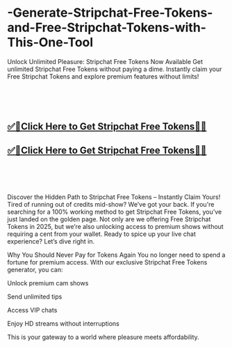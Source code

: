 # -Generate-Stripchat-Free-Tokens-and-Free-Stripchat-Tokens-with-This-One-Tool

Unlock Unlimited Pleasure: Stripchat Free Tokens Now Available
Get unlimited Stripchat Free Tokens without paying a dime. Instantly claim your Free Stripchat Tokens and explore premium features without limits!

<br><br><br>
<b><h2><a href="https://searchoptima.org/free-stripchat-tokens/">✅🎯Click Here to Get Stripchat Free Tokens🎯✅</a>

</h2></b>

<b><h2><a href="https://searchoptima.org/free-stripchat-tokens/">✅🎯Click Here to Get Stripchat Free Tokens🎯✅</a>

</h2></b> <br><br><br>


Discover the Hidden Path to Stripchat Free Tokens – Instantly Claim Yours!
Tired of running out of credits mid-show? We’ve got your back. If you're searching for a 100% working method to get Stripchat Free Tokens, you’ve just landed on the golden page. Not only are we offering Free Stripchat Tokens in 2025, but we’re also unlocking access to premium shows without requiring a cent from your wallet. Ready to spice up your live chat experience? Let’s dive right in.

Why You Should Never Pay for Tokens Again
You no longer need to spend a fortune for premium access. With our exclusive Stripchat Free Tokens generator, you can:

Unlock premium cam shows

Send unlimited tips

Access VIP chats

Enjoy HD streams without interruptions

This is your gateway to a world where pleasure meets affordability.

